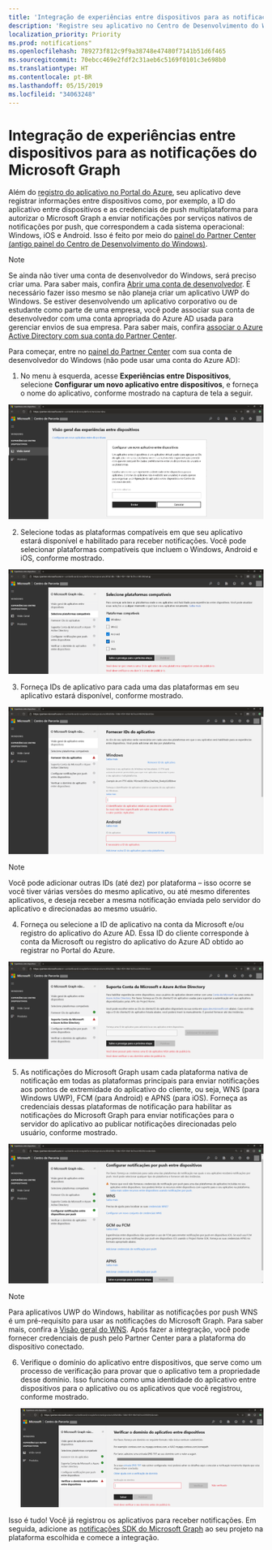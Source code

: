 ```yaml
---
title: 'Integração de experiências entre dispositivos para as notificações do Microsoft Graph '
description: 'Registre seu aplicativo no Centro de Desenvolvimento do Windows para habilitar os clientes de aplicativo para receber notificações entre dispositivos enviadas pelo Microsoft Graph.  '
localization_priority: Priority
ms.prod: notifications"
ms.openlocfilehash: 789273f812c9f9a38748e47480f7141b51d6f465
ms.sourcegitcommit: 70ebcc469e2fdf2c31aeb6c5169f0101c3e698b0
ms.translationtype: HT
ms.contentlocale: pt-BR
ms.lasthandoff: 05/15/2019
ms.locfileid: "34063248"
---
```

# <a name="onboarding-to-cross-device-experiences-for-microsoft-graph-notifications"></a>Integração de experiências entre dispositivos para as notificações do Microsoft Graph

Além do [registro do aplicativo no Portal do Azure](notifications-integration-app-registration.md), seu aplicativo deve registrar informações entre dispositivos como, por exemplo, a ID do aplicativo entre dispositivos e as credenciais de push multiplataforma para autorizar o Microsoft Graph a enviar notificações por serviços nativos de notificações por push, que correspondem a cada sistema operacional: Windows, iOS e Android. Isso é feito por meio do [ painel do Partner Center (antigo painel do Centro de Desenvolvimento do Windows)](https://partner.microsoft.com/dashboard/). 

> [!NOTE]
> Se ainda não tiver uma conta de desenvolvedor do Windows, será preciso criar uma. Para saber mais, confira [Abrir uma conta de desenvolvedor](https://docs.microsoft.com/en-us/windows/uwp/publish/opening-a-developer-account). É necessário fazer isso mesmo se não planeja criar um aplicativo UWP do Windows. Se estiver desenvolvendo um aplicativo corporativo ou de estudante como parte de uma empresa, você pode associar sua conta de desenvolvedor com uma conta apropriada do Azure AD usada para gerenciar envios de sua empresa.  Para saber mais, confira [associar o Azure Active Directory com sua conta do Partner Center](https://docs.microsoft.com/en-us/windows/uwp/publish/associate-azure-ad-with-partner-center).

Para começar, entre no [painel do Partner Center](https://partner.microsoft.com/en-us/dashboard) com sua conta de desenvolvedor do Windows (não pode usar uma conta do Azure AD):

1.  No menu à esquerda, acesse **Experiências entre Dispositivos**, selecione **Configurar um novo aplicativo entre dispositivos**, e forneça o nome do aplicativo, conforme mostrado na captura de tela a seguir.

![Configure um novo registro do aplicativo entre dispositivos](images/notifications-crossdevice-new-configure.png)

2.  Selecione todas as plataformas compatíveis em que seu aplicativo estará disponível e habilitado para receber notificações. Você pode selecionar plataformas compatíveis que incluem o Windows, Android e iOS, conforme mostrado. 

![Configure tipos de plataforma compatível](images/notifications-crossdevice-supported-platforms.png)

3.  Forneça IDs de aplicativo para cada uma das plataformas em seu aplicativo estará disponível, conforme mostrado.

 ![Forneça as IDs de aplicativos específicos da plataforma](images/notifications-crossdevice-platform-appids.png)

> [!NOTE] 
> Você pode adicionar outras IDs (até dez) por plataforma – isso ocorre se você tiver várias versões do mesmo aplicativo, ou até mesmo diferentes aplicativos, e deseja receber a mesma notificação enviada pelo servidor do aplicativo e direcionadas ao mesmo usuário.

4.  Forneça ou selecione a ID de aplicativo na conta da Microsoft e/ou registro do aplicativo do Azure AD. Essa ID do cliente corresponde à conta da Microsoft ou registro do aplicativo do Azure AD obtido ao registrar no Portal do Azure.

![Forneça as IDs de cliente do registro do aplicativo Azure para MSA e AAD](images/notifications-crossdevice-azureportal-clientid.png)

5.  As notificações do Microsoft Graph usam cada plataforma nativa de notificação em todas as plataformas principais para enviar notificações aos pontos de extremidade do aplicativo do cliente, ou seja, WNS (para Windows UWP), FCM (para Android) e APNS (para iOS). Forneça as credenciais dessas plataformas de notificação para habilitar as notificações do Microsoft Graph para enviar notificações para o servidor do aplicativo ao publicar notificações direcionadas pelo usuário, conforme mostrado.

 ![Forneça credenciais de push entre dispositivos](images/notifications-crossdevice-push-cred.png)

> [!NOTE]
> Para aplicativos UWP do Windows, habilitar as notificações por push WNS é um pré-requisito para usar as notificações do Microsoft Graph. Para saber mais, confira a [Visão geral do WNS](https://docs.microsoft.com/en-us/windows/uwp/design/shell/tiles-and-notifications/windows-push-notification-services--wns--overview). Após fazer a integração, você pode fornecer credenciais de push pelo Partner Center para a plataforma do dispositivo conectado.

6.  Verifique o domínio do aplicativo entre dispositivos, que serve como um processo de verificação para provar que o aplicativo tem a propriedade desse domínio. Isso funciona como uma identidade do aplicativo entre dispositivos para o aplicativo ou os aplicativos que você registrou, conforme mostrado.
    
    ![Verificar domínio](images/notifications-crossdevice-domain-verify.png)

Isso é tudo! Você já registrou os aplicativos para receber notificações. Em seguida, adicione as [notificações SDK do Microsoft Graph](https://github.com/microsoft/project-rome) ao seu projeto na plataforma escolhida e comece a integração. 

